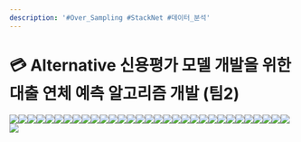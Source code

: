 ```yaml
---
description: '#Over_Sampling #StackNet #데이터_분석'
---
```


# 💳 Alternative 신용평가 모델 개발을 위한 대출 연체 예측 알고리즘 개발 (팀2)

![](<../../../../.gitbook/assets/Untitled (12).png>)![](<../../../../.gitbook/assets/Untitled 2 (12).png>)![](<../../../../.gitbook/assets/Untitled 3 (11).png>)![](<../../../../.gitbook/assets/Untitled 4 (11).png>)![](<../../../../.gitbook/assets/Untitled 5 (12).png>)![](<../../../../.gitbook/assets/Untitled 6 (10).png>)![](<../../../../.gitbook/assets/Untitled 7 (10).png>)![](<../../../../.gitbook/assets/Untitled 8 (12).png>)![](<../../../../.gitbook/assets/Untitled 9 (9).png>)![](<../../../../.gitbook/assets/Untitled 10 (9).png>)![](<../../../../.gitbook/assets/Untitled 11 (12).png>)![](<../../../../.gitbook/assets/Untitled 12 (10).png>)![](<../../../../.gitbook/assets/Untitled 13 (9).png>)![](<../../../../.gitbook/assets/Untitled 14 (9).png>)![](<../../../../.gitbook/assets/Untitled 15 (9).png>)![](<../../../../.gitbook/assets/Untitled 16 (9).png>)![](<../../../../.gitbook/assets/Untitled 17 (9).png>)![](<../../../../.gitbook/assets/Untitled 18 (9).png>)![](<../../../../.gitbook/assets/Untitled 19 (7).png>)![](<../../../../.gitbook/assets/Untitled 20 (7).png>)![](<../../../../.gitbook/assets/Untitled (11).png>)![](<../../../../.gitbook/assets/Untitled 1 (11).png>)![](<../../../../.gitbook/assets/Untitled 2 (11).png>)![](<../../../../.gitbook/assets/Untitled 3 (13).png>)![](<../../../../.gitbook/assets/Untitled 4 (12).png>)![](<../../../../.gitbook/assets/Untitled 5 (11).png>)![](<../../../../.gitbook/assets/Untitled 6 (11).png>)![](<../../../../.gitbook/assets/Untitled 7 (12).png>)![](<../../../../.gitbook/assets/Untitled 8 (10).png>)![](<../../../../.gitbook/assets/Untitled 9 (10).png>)![](<../../../../.gitbook/assets/Untitled 10 (10).png>)![](<../../../../.gitbook/assets/Untitled 11 (11).png>)
